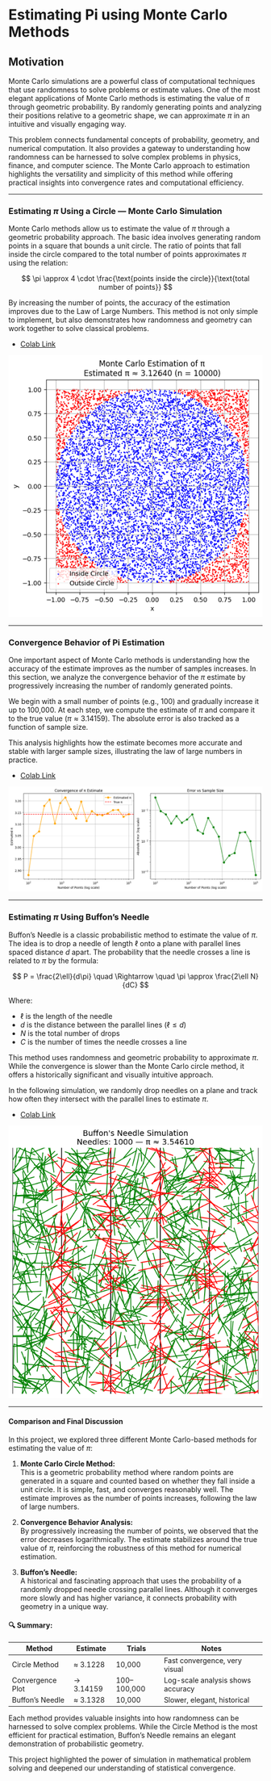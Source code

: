 # Estimating Pi using Monte Carlo Methods

## Motivation

Monte Carlo simulations are a powerful class of computational techniques that use randomness to solve problems or estimate values. One of the most elegant applications of Monte Carlo methods is estimating the value of $\pi$ through geometric probability. By randomly generating points and analyzing their positions relative to a geometric shape, we can approximate $\pi$ in an intuitive and visually engaging way.

This problem connects fundamental concepts of probability, geometry, and numerical computation. It also provides a gateway to understanding how randomness can be harnessed to solve complex problems in physics, finance, and computer science. The Monte Carlo approach to 
 estimation highlights the versatility and simplicity of this method while offering practical insights into convergence rates and computational efficiency.

---

### Estimating $\pi$ Using a Circle — Monte Carlo Simulation

 Monte Carlo methods allow us to estimate the value of $\pi$ through a geometric probability approach. The basic idea involves generating random points in a square that bounds a unit circle. The ratio of points that fall inside the circle compared to the total number of points approximates $\pi$ using the relation:

$$
\pi \approx 4 \cdot \frac{\text{points inside the circle}}{\text{total number of points}}
$$

By increasing the number of points, the accuracy of the estimation improves due to the Law of Large Numbers. This method is not only simple to implement, but also demonstrates how randomness and geometry can work together to solve classical problems.

-  [Colab Link](https://colab.research.google.com/drive/15_h1nChGmwyp2ZyvTGJJQOXNzTqoNoU3)


![Monte Carlo Estimation](Monte_Carlo_Estimation.png)

---

### Convergence Behavior of Pi Estimation

One important aspect of Monte Carlo methods is understanding how the accuracy of the estimate improves as the number of samples increases. In this section, we analyze the convergence behavior of the $\pi$ estimate by progressively increasing the number of randomly generated points.

We begin with a small number of points (e.g., 100) and gradually increase it up to 100,000. At each step, we compute the estimate of $\pi$ and compare it to the true value ($\pi \approx 3.14159$). The absolute error is also tracked as a function of sample size.

This analysis highlights how the estimate becomes more accurate and stable with larger sample sizes, illustrating the law of large numbers in practice.

-  [Colab Link](https://colab.research.google.com/drive/1k9pcaGrA6IcVcoXdVgJS_j0ctkKMP3cj)

![alt text](image-1.png)

---

### Estimating $\pi$ Using Buffon’s Needle

Buffon’s Needle is a classic probabilistic method to estimate the value of $\pi$. The idea is to drop a needle of length $\ell$ onto a plane with parallel lines spaced distance $d$ apart. The probability that the needle crosses a line is related to $\pi$ by the formula:

$$
P = \frac{2\ell}{d\pi} \quad \Rightarrow \quad \pi \approx \frac{2\ell N}{dC}
$$

Where:
- $\ell$ is the length of the needle
- $d$ is the distance between the parallel lines ($\ell \leq d$)
- $N$ is the total number of drops
- $C$ is the number of times the needle crosses a line

This method uses randomness and geometric probability to approximate $\pi$. While the convergence is slower than the Monte Carlo circle method, it offers a historically significant and visually intuitive approach.

In the following simulation, we randomly drop needles on a plane and track how often they intersect with the parallel lines to estimate $\pi$.

-  [Colab Link](https://colab.research.google.com/drive/1fesZKTV-ofUYa5V5llxU6PKcbEqBMiAo)

![Buffon's Needle Simulation](Buffon's_Needle_Simulation.png)

---

#### Comparison and Final Discussion

In this project, we explored three different Monte Carlo-based methods for estimating the value of $\pi$:

1. **Monte Carlo Circle Method:**  
   This is a geometric probability method where random points are generated in a square and counted based on whether they fall inside a unit circle. It is simple, fast, and converges reasonably well. The estimate improves as the number of points increases, following the law of large numbers.

2. **Convergence Behavior Analysis:**  
   By progressively increasing the number of points, we observed that the error decreases logarithmically. The estimate stabilizes around the true value of $\pi$, reinforcing the robustness of this method for numerical estimation.

3. **Buffon’s Needle:**  
   A historical and fascinating approach that uses the probability of a randomly dropped needle crossing parallel lines. Although it converges more slowly and has higher variance, it connects probability with geometry in a unique way.

#### 🔍 Summary:

| Method                  | Estimate     | Trials     | Notes                                |
|------------------------|--------------|------------|--------------------------------------|
| Circle Method          | ≈ 3.1228     | 10,000     | Fast convergence, very visual        |
| Convergence Plot       | → 3.14159    | 100–100,000| Log-scale analysis shows accuracy    |
| Buffon’s Needle        | ≈ 3.1328     | 10,000     | Slower, elegant, historical          |

Each method provides valuable insights into how randomness can be harnessed to solve complex problems. While the Circle Method is the most efficient for practical estimation, Buffon’s Needle remains an elegant demonstration of probabilistic geometry.

This project highlighted the power of simulation in mathematical problem solving and deepened our understanding of statistical convergence.
